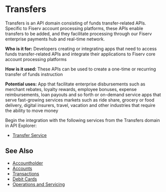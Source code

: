 # Transfers

Transfers is an API domain consisting of funds transfer-related APIs. Specific to Fiserv account processing platforms, these APIs enable transfers to be added, and they facilitate processing through our Fiserv enterprise payments hub and real-time network.

**Who is it for:** Developers creating or integrating apps that need to access funds transfer-related APIs and integrate their applications to Fiserv core account processing platforms

**How is it used:** These APIs can be used to create a one-time or recurring transfer of funds instruction

**Potential uses:** App that facilitate enterprise disbursements such as merchant rebates, loyalty rewards, employee bonuses, expense reimbursements, loan payouts and so forth or on-demand service apps that serve fast-growing services markets such as ride share, grocery or food delivery, digital insurers, travel, vacation and other industries that require the ability to move money

Begin the integration with the following services from the Transfers domain in API Explorer:
* [Transfer Service](../api/?type=post&path=/xferservice/payments/transfers)


## See Also
- [Accountholder](?path=docs/fintechs/accountholder.md "Click to open")
- [Accounts](?path=docs/fintechs/accounts.md "Click to open")
- [Transactions](?path=docs/fintechs/transactions.md "Click to open")
- [Debit Cards](?path=docs/fintechs/cards.md "Click to open")
- [Operations and Servicing](?path=docs/fintechs/servicing.md "Click to open")

